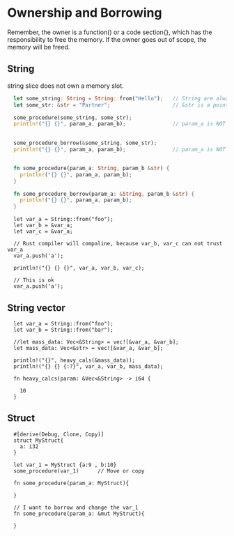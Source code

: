 # Ownership and Borrowing

Remember, the owner is a function() or a code section{}, which has the responsibility to free the memory. If the owner goes out of scope, the memory will be freed.

## String

string slice does not own a memory slot.

```rust
  let some_string: String = String::from("Hello");   // String are always on the heap
  let some_str: &str = "Partner";                    // &str is a pointer to either stack of heap.

  some_procedure(some_string, some_str);
  println!("{} {}", param_a, param_b);               // param_a is NOT avialable!

  
  some_procedure_borrow(&some_string, some_str);
  println!("{} {}", param_a, param_b);               // param_a is NOT avialable!


  fn some_procedure(param_a: String, param_b &str) {
    println!("{} {}", param_a, param_b);
  }

  fn some_procedure_borrow(param_a: &String, param_b &str) {
    println!("{} {}", param_a, param_b);
  }

```



```
  let var_a = String::from("foo");
  let var_b = &var_a;
  let var_c = &var_a;
  
  // Rust compiler will compaline, because var_b, var_c can not trust var_a
  var_a.push('a');  

  println!("{} {} {}", var_a, var_b, var_c);

  // This is ok
  var_a.push('a'); 

```


## String vector
```
  let var_a = String::from("foo");
  let var_b = String::from("bar");
  
  //let mass_data: Vec<&String> = vec![&var_a, &var_b];
  let mass_data: Vec<&str> = vec![&var_a, &var_b];

  println!("{}", heavy_cals(&mass_data));
  println!("{} {} {:?}", var_a, var_b, mass_data);

  fn heavy_calcs(param: &Vec<&String> -> i64 {

    10
  }

```

## Struct

```
  #[derive(Debug, Clone, Copy)]
  struct MyStruct{
    a: i32
  }

  let var_1 = MyStruct {a:9 , b:10}
  some_procedure(var_1)      // Move or copy

  fn some_procedure(param_a: MyStruct){

  }

  // I want to borrow and change the var_1
  fn some_procedure(param_a: &mut MyStruct){

  }
```
